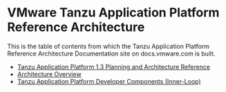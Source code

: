 # VMware Tanzu Application Platform Reference Architecture

This is the table of contents from which the Tanzu Application Platform Reference Architecture Documentation site on docs.vmware.com is built.

- [Tanzu Application Platform 1.3 Planning and Architecture Reference](./reference-designs/index-tap.md)
- [Architecture Overview](./reference-designs/tap-architecture-planning.md)
- [Tanzu Application Platform Developer Components (Inner-Loop)](./reference-designs/tap-architecture-dev-components.md)
